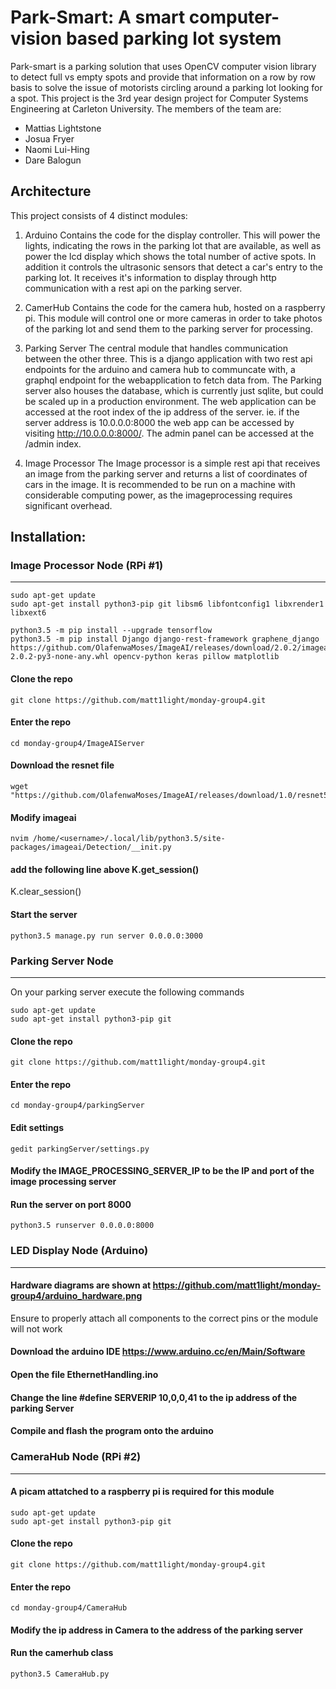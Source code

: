 # Park-Smart: A smart computer-vision based parking lot system
Park-smart is a parking solution that uses OpenCV computer vision library to detect full vs empty spots and provide that information on a row by row basis to solve the issue of motorists circling around a parking lot looking for a spot.
This project is the 3rd year design project for Computer Systems Engineering at Carleton University. The members of the team are:

* Mattias Lightstone
* Josua Fryer
* Naomi Lui-Hing
* Dare Balogun

## Architecture
This project consists of 4 distinct modules:
1. Arduino
  Contains the code for the display controller. This will power the lights, indicating the rows in the parking lot that are available, as well as power the lcd display which shows the total number of active spots. In addition it controls the ultrasonic sensors that detect a car's entry to the parking lot. It receives it's information to display through http communication with a rest api on the parking server.
  
2. CamerHub
  Contains the code for the camera hub, hosted on a raspberry pi. This module will control one or more cameras in order to take photos of the parking lot and send them to the parking server for processing.
  
3. Parking Server
  The central module that handles communication between the other three. This is a django application with two rest api endpoints for the arduino and camera hub to communcate with, a graphql endpoint for the webapplication to fetch data from. The Parking server also houses the database, which is currently just sqlite, but could be scaled up in a production environment. The web application can be accessed at the root index of the ip address of the server. ie. if the server address is 10.0.0.0:8000 the web app can be accessed by visiting http://10.0.0.0:8000/. The admin panel can be accessed at the /admin index.
  
4. Image Processor
  The Image processor is a simple rest api that receives an image from the parking server and returns a list of coordinates of cars in the image. It is recommended to be run on a machine with considerable computing power, as the imageprocessing requires significant overhead.


## Installation:

### Image Processor Node (RPi #1)
---
```
sudo apt-get update
sudo apt-get install python3-pip git libsm6 libfontconfig1 libxrender1 libxext6
```
```
python3.5 -m pip install --upgrade tensorflow
python3.5 -m pip install Django django-rest-framework graphene_django https://github.com/OlafenwaMoses/ImageAI/releases/download/2.0.2/imageai-2.0.2-py3-none-any.whl opencv-python keras pillow matplotlib
```

#### Clone the repo
```
git clone https://github.com/matt1light/monday-group4.git
```
#### Enter the repo
```
cd monday-group4/ImageAIServer
```

#### Download the resnet file
```
wget "https://github.com/OlafenwaMoses/ImageAI/releases/download/1.0/resnet50_coco_best_v2.0.1.h5"
```

#### Modify imageai
```
nvim /home/<username>/.local/lib/python3.5/site-packages/imageai/Detection/__init.py
```

#### add the following line above K.get_session()
K.clear_session()

#### Start the server
```
python3.5 manage.py run server 0.0.0.0:3000
```

### Parking Server Node
---
On your parking server execute the following commands

```
sudo apt-get update
sudo apt-get install python3-pip git
```

#### Clone the repo
```
git clone https://github.com/matt1light/monday-group4.git
```

#### Enter the repo
```
cd monday-group4/parkingServer
```

#### Edit settings
```
gedit parkingServer/settings.py
```

#### Modify the IMAGE_PROCESSING_SERVER_IP to be the IP and port of the image processing server

#### Run the server on port 8000
```
python3.5 runserver 0.0.0.0:8000
```

### LED Display Node (Arduino)
---
#### Hardware diagrams are shown at https://github.com/matt1light/monday-group4/arduino_hardware.png
Ensure to properly attach all components to the correct pins or the module will not work

#### Download the arduino IDE https://www.arduino.cc/en/Main/Software
#### Open the file EthernetHandling.ino
#### Change the line #define SERVERIP 10,0,0,41 to the ip address of the parking Server
#### Compile and flash the program onto the arduino

### CameraHub Node (RPi #2)
---
#### A picam attatched to a raspberry pi is required for this module
```
sudo apt-get update
sudo apt-get install python3-pip git
```

#### Clone the repo
```
git clone https://github.com/matt1light/monday-group4.git
```

#### Enter the repo
```
cd monday-group4/CameraHub
```

#### Modify the ip address in Camera to the address of the parking server

#### Run the camerhub class
```
python3.5 CameraHub.py
```

